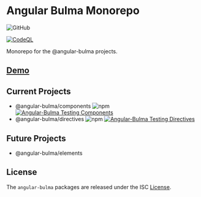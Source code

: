 # Angular Bulma Monorepo

![GitHub](https://img.shields.io/github/license/quinnjr/angular-bulma)

[![CodeQL](https://github.com/quinnjr/angular-bulma/actions/workflows/codeql.yml/badge.svg)](https://github.com/quinnjr/angular-bulma/actions/workflows/codeql.yml)

Monorepo for the @angular-bulma projects.

## [Demo](https://quinnjr.github.io/angular-bulma/)

## Current Projects

- @angular-bulma/components ![npm](https://img.shields.io/npm/v/@angular-bulma/components) [![Angular-Bulma Testing Components](https://github.com/quinnjr/angular-bulma/actions/workflows/testing-components.yml/badge.svg)](https://github.com/quinnjr/angular-bulma/actions/workflows/testing-components.yml)
- @angular-bulma/directives ![npm](https://img.shields.io/npm/v/@angular-bulma/directives) [![Angular-Bulma Testing Directives](https://github.com/quinnjr/angular-bulma/actions/workflows/testing-directives.yml/badge.svg)](https://github.com/quinnjr/angular-bulma/actions/workflows/testing-directives.yml)

## Future Projects

- @angular-bulma/elements

## License

The `angular-bulma` packages are released under the ISC [License](./LICENSE.md).
